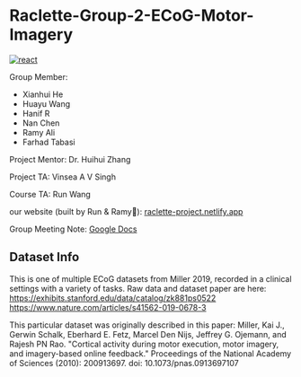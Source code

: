 # Raclette-Group-2-ECoG-Motor-Imagery

[![react](https://img.shields.io/badge/raclette-project.netlify.app-FF8B8B?style=for-the-badge&logo=&label=Our%20Webpage&labelColor=f9f7e8)]([https://github.com/Xianhui-He](https://raclette-project.netlify.app/))

Group Member: 
- Xianhui He
- Huayu Wang
- Hanif R
- Nan Chen
- Ramy Ali
- Farhad Tabasi

Project Mentor: Dr. Huihui Zhang

Project TA: Vinsea A V Singh

Course TA: Run Wang

our website (built by Run & Ramy:partying_face:): [raclette-project.netlify.app](https://raclette-project.netlify.app/) 

Group Meeting Note: [Google Docs](https://docs.google.com/document/d/16ahOSvqaMBGrvAJEGLrtr25V_kDfjXtQPSdSPcvHXkA/edit?usp=sharing)

## Dataset Info
This is one of multiple ECoG datasets from Miller 2019, recorded in a clinical settings with a variety of tasks. Raw data and dataset paper are here:
https://exhibits.stanford.edu/data/catalog/zk881ps0522 https://www.nature.com/articles/s41562-019-0678-3

This particular dataset was originally described in this paper:
Miller, Kai J., Gerwin Schalk, Eberhard E. Fetz, Marcel Den Nijs, Jeffrey G. Ojemann, and Rajesh PN Rao. "Cortical activity during motor execution, motor imagery, and imagery-based online feedback." Proceedings of the National Academy of Sciences (2010): 200913697. doi: 10.1073/pnas.0913697107

